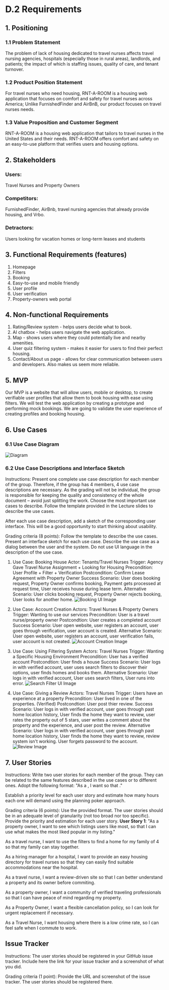 # D.2 Requirements

## 1. Positioning

### 1.1 Problem Statement
The problem of lack of housing dedicated to travel nurses affects travel nursing agencies, hospitals (especially those in rural areas), landlords, and patients; the impact of which is staffing issues, quality of care, and tenant turnover.

### 1.2 Product Position Statement
For travel nurses who need housing, RNT-A-ROOM is a housing web application that focuses on comfort and safety for travel nurses across America; Unlike FurnishedFinder and AirBnB, our product focuses on travel nurses needs.

### 1.3 Value Proposition and Customer Segment
RNT-A-ROOM is a housing web application that tailors to travel nurses in the United States and their needs. RNT-A-ROOM offers comfort and safety on an easy-to-use platform that verifies users and housing options.

## 2. Stakeholders
### Users:
Travel Nurses and Property Owners
### Competitors:
FurnishedFinder, AirBnb, travel nursing agencies that already provide housing, and Vrbo.
### Detractors:
Users looking for vacation homes or long-term leases and students

## 3. Functional Requirements (features)
1. Homepage
1. Filters
1. Booking
1. Easy-to-use and mobile friendly
1. User profile
1. User verification
1. Property-owners web portal

## 4. Non-functional Requirements
1. Rating/Review system - helps users decide what to book.
1. AI chatbox - helps users navigate the web application.
1. Map - shows users where they could potentially live and nearby amenities.
1. User quiz filtering system - makes it easier for users to find their perfect housing.
1. Contact/About us page - allows for clear communication between users and developers. Also makes us seem more reliable.

## 5. MVP
Our MVP is a website that will allow users, mobile or desktop, to create verifiable user profiles that allow them to book housing with ease using filters.
We will test the web application by creating a prototype and performing mock bookings.
We are going to validate the user experience of creating profiles and booking housing.

## 6. Use Cases

### 6.1 Use Case Diagram
![Diagram](https://github.com/cl2493/cs386/blob/ca3db48c8bd30389e2949889de6fe3cd192b956d/d2.drawio.png)


### 6.2 Use Case Descriptions and Interface Sketch
Instructions:
Present one complete use case description for each member of the group. Therefore, if the group has 4 members, 4 use case descriptions are necessary. As the grading will not be individual, the group is responsible for keeping the quality and consistency of the whole document – avoid just splitting the work. Choose the most important use cases to describe. Follow the template provided in the Lecture slides to describe the use cases.

After each use case description, add a sketch of the corresponding user interface. This will be a good opportunity to start thinking about usability. 

Grading criteria (8 points): Follow the template to describe the use cases. Present an interface sketch for each use case. Describe the use case as a dialog between the user and the system. Do not use UI language in the description of the use case.

1. Use Case: Booking House
Actor: Tenants/Travel Nurses
Trigger: Agency Gave Travel Nurse Assignment + Looking for Housing
Precondition: User Profile + Filter + Verification
Postcondition: Confirm Lease Agreement with Property Owner
Success Scenario: User does booking request, Property Owner confirms booking, Payment gets processed at request time, User receives house during lease term.
Alternative Scenario: User clicks booking request, Property Owner rejects booking, User looks for another home.
![Booking UI Image](https://github.com/cl2493/cs386/blob/e39588949ebd99fe0d5a3197931da5a004eac618/BookingD2.png)

1. Use Case: Account Creation
Actors: Travel Nurses & Property Owners
Trigger: Wanting to use our services
Precondition: User is a travel nurse/property owner
Postcondtion: User creates a completed account
Success Scenario: User open website, user registers an account, user goes through verification, user account is created.
Alternative Scenario: User open website, user registers an account, user verification fails, user account is not created.
![Account Creation Image](https://github.com/cl2493/cs386/blob/b45679a254452b5e41296e52ce8ab23b0720d672/use%20case.drawio%20(1).png)

1. Use Case: Using Filtering System
Actors: Travel Nurses
Trigger: Wanting a Specific Housing Environment 
Precondition: User has a verified account
Postcondtion: User finds a house
Success Scenario: User logs in with verified account, user uses search filters to discover their options, user finds homes and books them.
Alternative Scenario: User logs in with verified account, User uses search filters, User runs into error.
![Search Filter UI Image](https://github.com/cl2493/cs386/blob/783daaab8a73ec697236f1c4d07e4fbab1b29d9b/SearchFiltersD2.png)

1. Use Case: Giving a Review
Actors: Travel Nurses
Trigger: Users have an experience at a property
Precondition: User lived in one of the properties. (Verified)
Postcondtion: User post thier review.
Success Scenario: User logs in with verified account, user goes through past home location history, User finds the home they want to review, user rates the property out of 5 stars, user writes a comment about the property and the experience, and user post the review.
Alternative Scenario: User logs in with verified account, user goes through past home location history, User finds the home they want to review, review system isn't working. User forgets password to the account. 
![Review Image](https://github.com/cl2493/cs386/blob/main/Untitled%20Diagram.drawio.png)
## 7. User Stories
Instructions:
Write two user stories for each member of the group. They can be related to the same features described in the use cases or to different ones. Adopt the following format: "As a <ROLE>, I want <SOMETHING> so that <GOAL>." 

Establish a priority level for each user story and estimate how many hours each one will demand using the planning poker approach. 

Grading criteria (6 points): Use the provided format. The user stories should be in an adequate level of granularity (not too broad nor too specific). Provide the priority and estimation for each user story.
**User Story 1**: "As a property owner, I want to see which listings users like most, so that I can use what makes the most liked popular in my listing."

As a travel nurse, I want to use the filters to find a home for my family of 4 so that my family can stay together. 

As a hiring manager for a hospital, I want to provide an easy housing directory for travel nurses so that they can easily find suitable accommodations near the hospital.

As a travel nurse, I want a review-driven site so that I can better understand a property and its owner before commiting.

As a property owner, I want a community of verified traveling professionals so that I can have peace of mind regarding my property.

As a Property Owner, I want a flexible cancellation policy, so I can look for urgent replacement if necessary.

As a Travel Nurse, I want housing where there is a low crime rate, so I can feel safe when I commute to work.



## Issue Tracker
Instructions:
The user stories should be registered in your GitHub issue tracker. Include here the link for your issue tracker and a screenshot of what you did. 

Grading criteria (1 point): Provide the URL and screenshot of the issue tracker. The user stories should be registered there.
